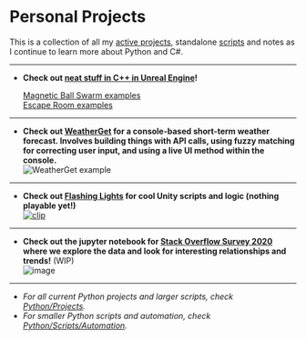 # Personal Projects
This is a collection of all my [active projects](https://github.com/yayorbitgum/Personal/tree/master/Python/Projects), standalone [scripts](https://github.com/yayorbitgum/Personal/tree/master/Python/Scripts/Automation) and notes as I continue to learn more about Python and C#.

-- --
- **Check out [neat stuff in C++ in Unreal Engine](https://github.com/yayorbitgum/Escape)!**
  
  [Magnetic Ball Swarm examples](https://www.youtube.com/watch?v=ybqikdJpko0)  
  [Escape Room examples](https://www.youtube.com/watch?v=UTkpKVV3H1c)
-- --  
- **Check out [WeatherGet](https://github.com/yayorbitgum/Personal/tree/master/Python/Projects/WeatherGet) for a console-based short-term weather forecast. Involves building things with API calls, using fuzzy matching for correcting user input, and using a live UI method within the console.**  
![WeatherGet example](https://i.imgur.com/TXtpYcF.gif)   
  
-- --  
- **Check out [Flashing Lights](https://github.com/yayorbitgum/FlashingLights) for cool Unity scripts and logic (nothing playable yet!)**  
[![clip](https://i.imgur.com/sWWdew1.png)](https://www.youtube.com/watch?v=SYpMdoNOiD0 "Clip")
-- --  
- **Check out the jupyter notebook for [Stack Overflow Survey 2020](https://github.com/yayorbitgum/Personal/tree/master/Python/Projects/SO2020Survey) where we explore the data and look for interesting relationships and trends!** (WIP)  
![image](https://i.imgur.com/evYXaf7.png)  
-- --  
- *For all current Python projects and larger scripts, check [Python/Projects](https://github.com/yayorbitgum/Personal/tree/master/Python/Projects).*  
- *For smaller Python scripts and automation, check [Python/Scripts/Automation](https://github.com/yayorbitgum/Personal/tree/master/Python/Scripts/Automation).*  
